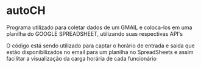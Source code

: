 # autoCH
Programa utilizado para coletar dados de um GMAIL e coloca-los em uma planilha do GOOGLE SPREADSHEET, utilizando suas respectivas API's

O código está sendo utilizado para captar o horário de entrada e saida que estão disponibilizados no email para um planilha no SpreadSheets e assim facilitar a visualização da carga horária de cada funcionário
